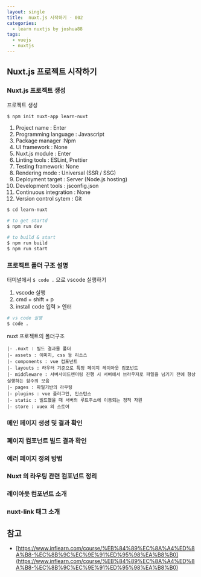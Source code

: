 ```yaml
---
layout: single
title:  nuxt.js 시작하기 - 002
categories: 
  - learn nuxtjs by joshua88
tags: 
  - vuejs
  - nuxtjs
---
```


## Nuxt.js 프로젝트 시작하기

### Nuxt.js 프로젝트 생성

프로젝트 생성

```bash
$ npm init nuxt-app learn-nuxt
```

1. Project name : Enter
1. Programming language : Javascript
1. Package manager :Npm
1. UI framework : None
1. Nuxt.js module : Enter
1. Linting tools : ESLint, Prettier
1. Testing framework: None
1. Rendering mode : Universal (SSR / SSG)
1. Deployment target : Server (Node.js hosting)
1. Development tools : jsconfig.json
1. Continuous integration : None
1. Version control sytem : Git


```bash
$ cd learn-nuxt

# to get startd
$ npm run dev

# to build & start
$ npm run build
$ npm run start
```

### 프로젝트 폴더 구조 설명

터미널에서 `$ code .` 으로 vscode 실행하기

1. vscode 실행
1. cmd + shift + p
1. install code 입력 > 엔터

```bash
# vs code 실행
$ code .
```

nuxt 프로젝트의 폴더구조

```
|- .nuxt : 빌드 결과물 폴더
|- assets : 이미지, css 등 리소스
|- components : vue 컴포넌트
|- layouts : 라우터 기준으로 특정 페이지 레이아웃 컴포넌트
|- middleware : 서버사이드렌더링 진행 시 서버에서 브라우저로 파일을 넘기기 전에 항상 실행하는 함수의 모음
|- pages : 파일기반의 라우팅
|- plugins : vue 플러그인, 인스턴스
|- static : 빌드했을 때 서버의 루트주소에 이동되는 정적 자원
|- store : vuex 의 스토어
```

### 메인 페이지 생성 및 결과 확인




### 페이지 컴포넌트 빌드 결과 확인



### 에러 페이지 정의 방법



### Nuxt 의 라우팅 관련 컴포넌트 정리



### 레이아웃 컴포넌트 소개



### nuxt-link 태그 소개





## 참고

- [https://www.inflearn.com/course/%EB%84%89%EC%8A%A4%ED%8A%B8-%EC%8B%9C%EC%9E%91%ED%95%98%EA%B8%B0](https://www.inflearn.com/course/%EB%84%89%EC%8A%A4%ED%8A%B8-%EC%8B%9C%EC%9E%91%ED%95%98%EA%B8%B0)